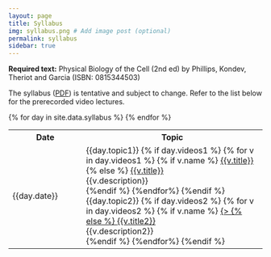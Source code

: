 ```yaml
---
layout: page
title: Syllabus
img: syllabus.png # Add image post (optional)
permalink: syllabus
sidebar: true
---
```




<b>Required text:</b> Physical Biology of the Cell (2nd ed) by Phillips, Kondev, Theriot and Garcia (ISBN: 0815344503)

The syllabus ([PDF](http://rpdata.caltech.edu/courses/aph161/2021/161_2021_syllabus.pdf)) is tentative and subject to change. Refer to the list below for the prerecorded video lectures.



<table>
<tr>
    <th style="width:130px"><b>Date</b></th>
    <th><b>Topic</b></th>
</tr>
{% for day in site.data.syllabus %}
<tr>
    <td>{{day.date}}  </td>
    <td>{{day.topic1}}
    {% if day.videos1 %}
    {% for v in day.videos1 %}
    {% if v.name %}
    <a href="http://rpdata.caltech.edu/courses/aph161/2021/videos/{{v.name}}">{{v.title}}</a><br/>
    {% else %} 
    <a href="{{v.url}}">{{v.title}}</a><br/>
    {{v.description}}<br/>
    {%endif %}
    {%endfor%}
    {%endif %}
    {{day.topic2}}
    {% if day.videos2 %}
    {% for v in day.videos2 %}
    {% if v.name %}
    <a href="http://rpdata.caltech.edu/courses/aph161/2021/videos/{{v.name}}">{>
    {% else %}
    <a href="{{v.url2}}">{{v.title2}}</a><br/>
    {{v.description2}}<br/>
    {%endif %}
    {%endfor%}
    {%endif %}
    </td>
    <!--<td>--->
    <!--{% if day.slide %}--->
    <!--<a href="http://rpdata.caltech.edu/courses/aph161/protected/2022/slides/{{day.slide}}">Slides</a>--->
    <!--{%endif%}---> 
    <!--</td>---> 

  <!-- {% if day.slide %} 
  <td>
  {% for s in day.slide %}
  <a href="http://rpdata.caltech.edu/courses/aph161/protected/2020/videos/{{s}}"><b class="post-title">{{s}}</b></a> 
  {%endfor%}
  </td>
  {% else %}
  <td> {{'-'}} </td>
  {% endif %} -->
</tr>
{% endfor %}
</table>

